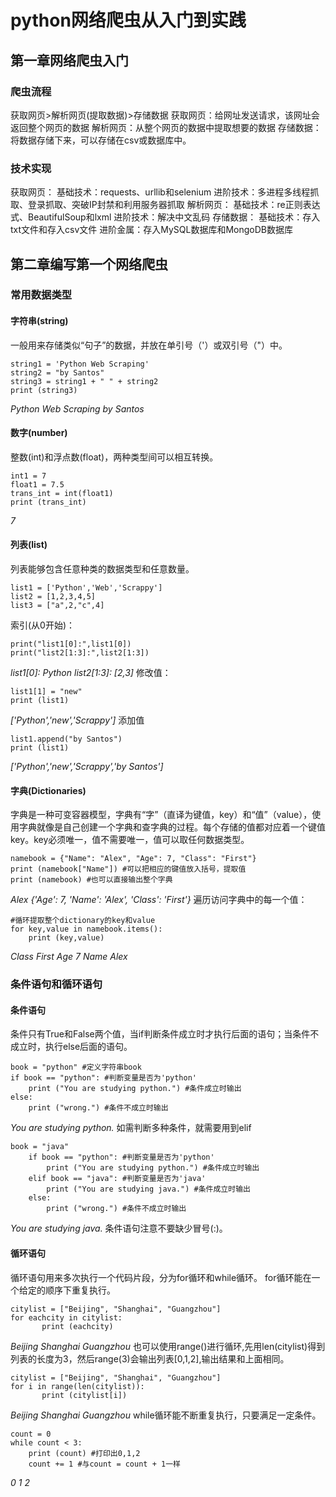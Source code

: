# python网络爬虫从入门到实践
## 第一章网络爬虫入门
### 爬虫流程
获取网页>解析网页(提取数据)>存储数据 
获取网页：给网址发送请求，该网址会返回整个网页的数据
解析网页：从整个网页的数据中提取想要的数据
存储数据：将数据存储下来，可以存储在csv或数据库中。
### 技术实现
获取网页：
基础技术：requests、urllib和selenium
进阶技术：多进程多线程抓取、登录抓取、突破IP封禁和利用服务器抓取
解析网页：
基础技术：re正则表达式、BeautifulSoup和lxml
进阶技术：解决中文乱码
存储数据：
基础技术：存入txt文件和存入csv文件
进阶金属：存入MySQL数据库和MongoDB数据库
## 第二章编写第一个网络爬虫
### 常用数据类型
#### 字符串(string)
一般用来存储类似“句子”的数据，并放在单引号（'）或双引号（"）中。
```
string1 = 'Python Web Scraping'
string2 = "by Santos"
string3 = string1 + " " + string2
print (string3)
```
*Python Web Scraping by Santos*
#### 数字(number)
整数(int)和浮点数(float)，两种类型间可以相互转换。
```
int1 = 7
float1 = 7.5
trans_int = int(float1)
print (trans_int)
```
*7*
#### 列表(list)
列表能够包含任意种类的数据类型和任意数量。
```
list1 = ['Python','Web','Scrappy']
list2 = [1,2,3,4,5]
list3 = ["a",2,"c",4]
```
索引(从0开始)：
```
print("list1[0]:",list1[0])
print("list2[1:3]:",list2[1:3])
```
*list1[0]: Python
list2[1:3]: [2,3]*
修改值：
```
list1[1] = "new"
print (list1)
```
*['Python','new','Scrappy']*
添加值
```
list1.append("by Santos")
print (list1)
```
*['Python','new','Scrappy','by Santos']*
#### 字典(Dictionaries)
字典是一种可变容器模型，字典有“字”（直译为键值，key）和“值”（value），使用字典就像是自己创建一个字典和查字典的过程。每个存储的值都对应着一个键值key。key必须唯一，值不需要唯一，值可以取任何数据类型。
```
namebook = {"Name": "Alex", "Age": 7, "Class": "First"}
print (namebook["Name"]) #可以把相应的键值放入括号，提取值
print (namebook) #也可以直接输出整个字典
```
*Alex
{'Age': 7, 'Name': 'Alex', 'Class': 'First'}*
遍历访问字典中的每一个值：
```
#循环提取整个dictionary的key和value
for key,value in namebook.items():
    print (key,value)
```
*Class First
Age 7
Name Alex*
### 条件语句和循环语句
#### 条件语句
条件只有True和False两个值，当if判断条件成立时才执行后面的语句；当条件不成立时，执行else后面的语句。
```
book = "python" #定义字符串book
if book == "python": #判断变量是否为'python'
    print ("You are studying python.") #条件成立时输出
else:
    print ("wrong.") #条件不成立时输出
```
*You are studying python.*
如需判断多种条件，就需要用到elif
```
book = "java"
    if book == "python": #判断变量是否为'python'
        print ("You are studying python.") #条件成立时输出
    elif book == "java": #判断变量是否为'java'
        print ("You are studying java.") #条件成立时输出
    else:
        print ("wrong.") #条件不成立时输出
```
*You are studying java.*
条件语句注意不要缺少冒号(:)。
#### 循环语句
循环语句用来多次执行一个代码片段，分为for循环和while循环。
for循环能在一个给定的顺序下重复执行。
```
citylist = ["Beijing", "Shanghai", "Guangzhou"]
for eachcity in citylist:
       print (eachcity)
```
*Beijing
Shanghai
Guangzhou*
也可以使用range()进行循环,先用len(citylist)得到列表的长度为3，然后range(3)会输出列表[0,1,2],输出结果和上面相同。
```
citylist = ["Beijing", "Shanghai", "Guangzhou"]
for i in range(len(citylist)):
       print (citylist[i])
```
*Beijing
Shanghai
Guangzhou*
while循环能不断重复执行，只要满足一定条件。
```
count = 0
while count < 3:
    print (count) #打印出0,1,2
    count += 1 #与count = count + 1一样
```
*0
1
2*